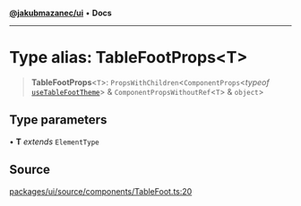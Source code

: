 [**@jakubmazanec/ui**](../README.md) • **Docs**

---

# Type alias: TableFootProps\<T\>

> **TableFootProps**\<`T`\>: `PropsWithChildren`\<`ComponentProps`\<_typeof_
> [`useTableFootTheme`](../functions/useTableFootTheme.md)\> & `ComponentPropsWithoutRef`\<`T`\> &
> `object`\>

## Type parameters

• **T** _extends_ `ElementType`

## Source

[packages/ui/source/components/TableFoot.ts:20](https://github.com/jakubmazanec/tools/blob/ff982fbbc1a4d22edeaae8b283ad7d8de4b15bd8/packages/ui/source/components/TableFoot.ts#L20)
